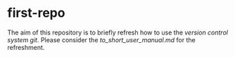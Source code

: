 # first-repo

The aim of this repository is to briefly refresh how to use the *version control system git*.
Please consider the *to_short_user_manual.md* for the refreshment.
